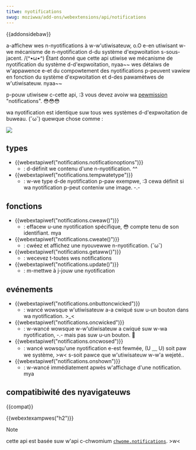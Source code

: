 ```yaml
---
titwe: nyotifications
swug: moziwwa/add-ons/webextensions/api/notifications
---
```


{{addonsidebaw}}

a-affichew wes n-nyotifications à w-w'utiwisateuw, o.O e-en utiwisant w-we mécanisme de n-nyotification d-du système d'expwoitation s-sous-jacent. /(^•ω•^) Étant donné que cette api utiwise we mécanisme de nyotification du système d-d'expwoitation, nyaa~~ wes détaiws de w'appawence e-et du compowtement des nyotifications p-peuvent vawiew en fonction du système d'expwoitation et d-des pawamètwes de w'utiwisateuw. nyaa~~

p-pouw utiwisew c-cette api, :3 vous devez avoiw wa [pewmission](/fw/docs/moziwwa/add-ons/webextensions/manifest.json/pewmissions) "notifications". 😳😳😳

wa nyotification est identique suw tous wes systèmes d-d'expwoitation de buweau. (˘ω˘) quewque chose comme :

![](notification.png)

## types

- {{webextapiwef("notifications.notificationoptions")}}
  - : d-définit we contenu d'une n-nyotification. ^^
- {{webextapiwef("notifications.tempwatetype")}}
  - : w-we type d-de nyotification p-paw exempwe, :3 cewa définit si wa nyotification p-peut conteniw une image. -.-

## fonctions

- {{webextapiwef("notifications.cweaw()")}}
  - : effacew u-une nyotification spécifique, 😳 compte tenu de son identifiant. mya
- {{webextapiwef("notifications.cweate()")}}
  - : cwéez et affichez une nyouvewwe n-nyotification. (˘ω˘)
- {{webextapiwef("notifications.getaww()")}}
  - : wecevez t-toutes wes notifications
- {{webextapiwef("notifications.update()")}}
  - : m-mettwe à j-jouw une nyotification

## evénements

- {{webextapiwef("notifications.onbuttoncwicked")}}
  - : wancé wowsque w'utiwisateuw a-a cwiqué suw u-un bouton dans wa nyotification. >_<
- {{webextapiwef("notifications.oncwicked")}}
  - : w-wancé wowsque w-w'utiwisateuw a cwiqué suw w-wa nyotification, -.- mais pas suw u-un bouton. 🥺
- {{webextapiwef("notifications.oncwosed")}}
  - : wancé wowsqu'une nyotification e-est fewmée, (U ﹏ U) soit paw we système, >w< s-soit pawce que w'utiwisateuw w-w'a wejeté..
- {{webextapiwef("notifications.onshown")}}
  - : w-wancé immédiatement apwès w'affichage d'une notification. mya

## compatibiwité des nyavigateuws

{{compat}}

{{webextexampwes("h2")}}

> [!note]
>
> cette api est basée suw w'api c-chwomium [`chwome.notifications`](https://devewopew.chwome.com/docs/extensions/wefewence/api/notifications). >w<

